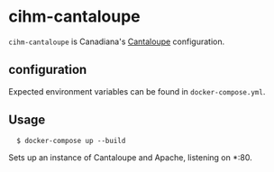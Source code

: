 # cihm-cantaloupe

`cihm-cantaloupe` is Canadiana's [Cantaloupe](https://medusa-project.github.io/cantaloupe/) configuration.

## configuration

Expected environment variables can be found in `docker-compose.yml`.

## Usage

      $ docker-compose up --build

Sets up an instance of Cantaloupe and Apache, listening on *:80.

